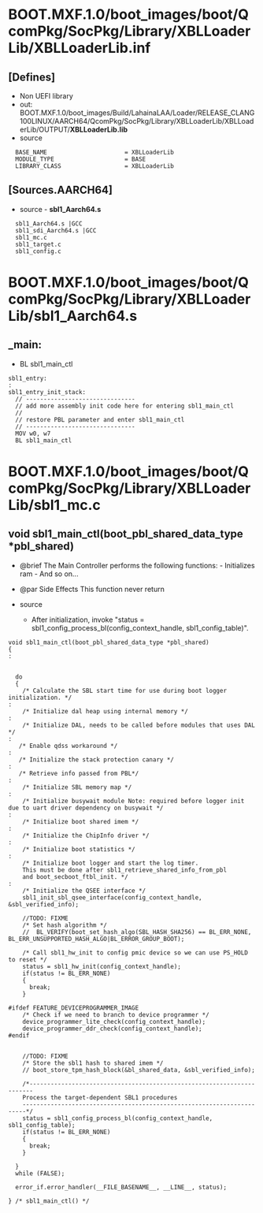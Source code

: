 # BOOT.MXF.1.0/boot_images/boot/QcomPkg/SocPkg/Library/XBLLoaderLib/XBLLoaderLib.inf
## [Defines]
- Non UEFI library
- out:
BOOT.MXF.1.0/boot_images/Build/LahainaLAA/Loader/RELEASE_CLANG100LINUX/AARCH64/QcomPkg/SocPkg/Library/XBLLoaderLib/XBLLoaderLib/OUTPUT/**XBLLoaderLib.lib**
- source
```
  BASE_NAME                      = XBLLoaderLib 
  MODULE_TYPE                    = BASE
  LIBRARY_CLASS                  = XBLLoaderLib
```
## [Sources.AARCH64]
- source - **sbl1_Aarch64.s**
```
  sbl1_Aarch64.s |GCC
  sbl1_sdi_Aarch64.s |GCC
  sbl1_mc.c
  sbl1_target.c
  sbl1_config.c
```

# BOOT.MXF.1.0/boot_images/boot/QcomPkg/SocPkg/Library/XBLLoaderLib/sbl1_Aarch64.s
## _main:
- BL sbl1_main_ctl
```
sbl1_entry:
:
sbl1_entry_init_stack:  
  // -------------------------------
  // add more assembly init code here for entering sbl1_main_ctl	
  // 
  // restore PBL parameter and enter sbl1_main_ctl
  // -------------------------------
  MOV w0, w7
  BL sbl1_main_ctl

```

# BOOT.MXF.1.0/boot_images/boot/QcomPkg/SocPkg/Library/XBLLoaderLib/sbl1_mc.c
## void sbl1_main_ctl(boot_pbl_shared_data_type *pbl_shared)
- @brief
   The  Main Controller performs the following functions:
      - Initializes ram
      - And so on...
- @par Side Effects
   This function never return

- source
  - After initialization, invoke "status = sbl1_config_process_bl(config_context_handle, sbl1_config_table)".
```
void sbl1_main_ctl(boot_pbl_shared_data_type *pbl_shared)
{
:


  do
  {
    /* Calculate the SBL start time for use during boot logger initialization. */
: 
    /* Initialize dal heap using internal memory */
: 
    /* Initialize DAL, needs to be called before modules that uses DAL */
:  
   /* Enable qdss workaround */
:  
   /* Initialize the stack protection canary */
:
   /* Retrieve info passed from PBL*/
:
    /* Initialize SBL memory map */
:
    /* Initialize busywait module Note: required before logger init due to uart driver dependency on busywait */
:
    /* Initialize boot shared imem */
:
    /* Initialize the ChipInfo driver */
:
    /* Initialize boot statistics */
:
    /* Initialize boot logger and start the log timer.
    This must be done after sbl1_retrieve_shared_info_from_pbl
    and boot_secboot_ftbl_init. */
:
    /* Initialize the QSEE interface */
    sbl1_init_sbl_qsee_interface(config_context_handle, &sbl_verified_info);

    //TODO: FIXME
    /* Set hash algorithm */
    //  BL_VERIFY(boot_set_hash_algo(SBL_HASH_SHA256) == BL_ERR_NONE, BL_ERR_UNSUPPORTED_HASH_ALGO|BL_ERROR_GROUP_BOOT);

    /* Call sbl1_hw_init to config pmic device so we can use PS_HOLD to reset */
    status = sbl1_hw_init(config_context_handle);
    if(status != BL_ERR_NONE)
    {
      break;
    }

#ifdef FEATURE_DEVICEPROGRAMMER_IMAGE
    /* Check if we need to branch to device programmer */
    device_programmer_lite_check(config_context_handle);
    device_programmer_ddr_check(config_context_handle);
#endif


    //TODO: FIXME
    /* Store the sbl1 hash to shared imem */
    // boot_store_tpm_hash_block(&bl_shared_data, &sbl_verified_info);

    /*-----------------------------------------------------------------------
    Process the target-dependent SBL1 procedures
    -----------------------------------------------------------------------*/
    status = sbl1_config_process_bl(config_context_handle, sbl1_config_table);
    if(status != BL_ERR_NONE)
    {
      break;
    }

  }
  while (FALSE);
  
  error_if.error_handler(__FILE_BASENAME__, __LINE__, status);
  
} /* sbl1_main_ctl() */

```

